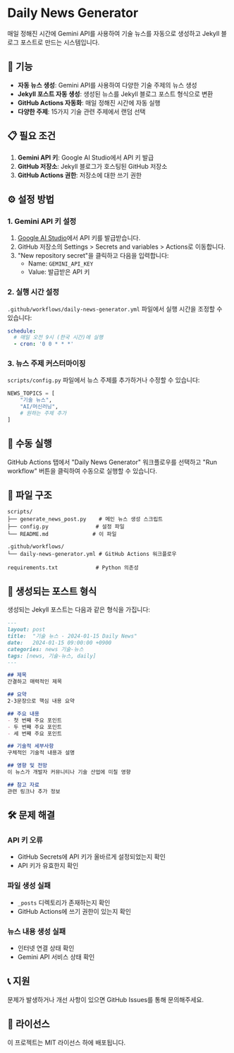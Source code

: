 # Daily News Generator

매일 정해진 시간에 Gemini API를 사용하여 기술 뉴스를 자동으로 생성하고 Jekyll 블로그 포스트로 만드는 시스템입니다.

## 🚀 기능

- **자동 뉴스 생성**: Gemini API를 사용하여 다양한 기술 주제의 뉴스 생성
- **Jekyll 포스트 자동 생성**: 생성된 뉴스를 Jekyll 블로그 포스트 형식으로 변환
- **GitHub Actions 자동화**: 매일 정해진 시간에 자동 실행
- **다양한 주제**: 15가지 기술 관련 주제에서 랜덤 선택

## 📋 필요 조건

1. **Gemini API 키**: Google AI Studio에서 API 키 발급
2. **GitHub 저장소**: Jekyll 블로그가 호스팅된 GitHub 저장소
3. **GitHub Actions 권한**: 저장소에 대한 쓰기 권한

## ⚙️ 설정 방법

### 1. Gemini API 키 설정

1. [Google AI Studio](https://makersuite.google.com/app/apikey)에서 API 키를 발급받습니다.
2. GitHub 저장소의 Settings > Secrets and variables > Actions로 이동합니다.
3. "New repository secret"을 클릭하고 다음을 입력합니다:
   - Name: `GEMINI_API_KEY`
   - Value: 발급받은 API 키

### 2. 실행 시간 설정

`.github/workflows/daily-news-generator.yml` 파일에서 실행 시간을 조정할 수 있습니다:

```yaml
schedule:
  # 매일 오전 9시 (한국 시간)에 실행
  - cron: '0 0 * * *'
```

### 3. 뉴스 주제 커스터마이징

`scripts/config.py` 파일에서 뉴스 주제를 추가하거나 수정할 수 있습니다:

```python
NEWS_TOPICS = [
    "기술 뉴스",
    "AI/머신러닝",
    # 원하는 주제 추가
]
```

## 🔧 수동 실행

GitHub Actions 탭에서 "Daily News Generator" 워크플로우를 선택하고 "Run workflow" 버튼을 클릭하여 수동으로 실행할 수 있습니다.

## 📁 파일 구조

```
scripts/
├── generate_news_post.py    # 메인 뉴스 생성 스크립트
├── config.py               # 설정 파일
└── README.md              # 이 파일

.github/workflows/
└── daily-news-generator.yml # GitHub Actions 워크플로우

requirements.txt            # Python 의존성
```

## 📝 생성되는 포스트 형식

생성되는 Jekyll 포스트는 다음과 같은 형식을 가집니다:

```markdown
---
layout: post
title:  "기술 뉴스 - 2024-01-15 Daily News"
date:   2024-01-15 09:00:00 +0900
categories: news 기술-뉴스
tags: [news, 기술-뉴스, daily]
---

## 제목
간결하고 매력적인 제목

## 요약
2-3문장으로 핵심 내용 요약

## 주요 내용
- 첫 번째 주요 포인트
- 두 번째 주요 포인트
- 세 번째 주요 포인트

## 기술적 세부사항
구체적인 기술적 내용과 설명

## 영향 및 전망
이 뉴스가 개발자 커뮤니티나 기술 산업에 미칠 영향

## 참고 자료
관련 링크나 추가 정보
```

## 🛠️ 문제 해결

### API 키 오류
- GitHub Secrets에 API 키가 올바르게 설정되었는지 확인
- API 키가 유효한지 확인

### 파일 생성 실패
- `_posts` 디렉토리가 존재하는지 확인
- GitHub Actions에 쓰기 권한이 있는지 확인

### 뉴스 내용 생성 실패
- 인터넷 연결 상태 확인
- Gemini API 서비스 상태 확인

## 📞 지원

문제가 발생하거나 개선 사항이 있으면 GitHub Issues를 통해 문의해주세요.

## 📄 라이선스

이 프로젝트는 MIT 라이선스 하에 배포됩니다. 
